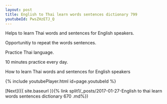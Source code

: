 ```yaml
---
layout: post
title: English to Thai learn words sentences dictionary 799 
youtubeId: PwsZHzETJ_Q
---
```

 
 
Helps to learn Thai words and sentences for English speakers.

Opportunitiy to repeat the words sentences. 

Practice Thai language. 
 
10 minutes practice every day. 
 
How to learn Thai words and sentences for English speakers 
 
{% include youtubePlayer.html id=page.youtubeId %}
 
 
[Next]({{ site.baseurl }}{% link  split1/_posts/2017-01-27-English to thai learn words sentences dictionary 670 .md%})
 
